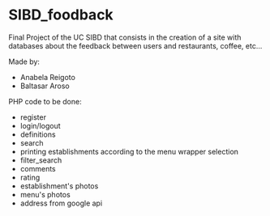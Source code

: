 # SIBD_foodback
Final Project of the UC SIBD that consists in the creation of a site with databases about the feedback between users and restaurants, coffee, etc...

Made by:
- Anabela Reigoto
- Baltasar Aroso

PHP code to be done:
- register
- login/logout
- definitions
- search
- printing establishments according to the menu wrapper selection
- filter_search
- comments
- rating
- establishment's photos
- menu's photos
- address from google api
